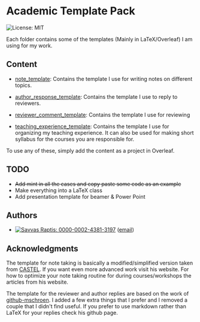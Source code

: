 # Academic Template Pack
![License: MIT](https://img.shields.io/badge/License-MIT-blue.svg)

Each folder contains some of the templates (Mainly in LaTeX/Overleaf) I am using for my work.

## Content
* [note_template](note_template): Contains the template I use for writing notes on different topics.

* [author_response_template](author_response_template): Contains the template I use to reply to reviewers.

* [reviewer_comment_template](reviewer_comment_template): Contains the template I use for reviewing

* [teaching_experience_template](teaching_experience_template): Contains the template I use for organizing my teaching experience. It can also be used for making short syllabus for the courses you are responsible for.

To use any of these, simply add the content as a project in Overleaf.

## TODO
* ~~Add mint in all the cases and copy paste some code as an example~~
* Make everything into a LaTeX class
* Add presentation template for beamer & Power Point

## Authors

* [![Savvas Raptis: 0000-0002-4381-3197](https://img.shields.io/badge/Savvas%20Raptis-0000--0002--4381--3197-green?style=flat&logo=orcid)](https://orcid.org/0000-0002-4381-3197)  ([email](mailto:savvra@kth.se))

## Acknowledgments
The template for note taking is basically a modified/simplified version taken from [CASTEL](https://castel.dev/). If you want even more advanced work visit his website. For how to optimize your note taking routine for during courses/workshops the articles from his website.

The template for the reviewer and author replies are based on the work of [github-mschroen](https://github.com/mschroen/review_response_letter). I added a few extra things that I prefer and I removed a couple that I didn't find useful. If you prefer to use markdown rather than LaTeX for your replies check his github page.
